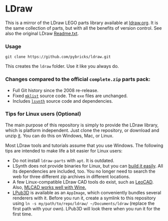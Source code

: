 # LDraw

This is a mirror of the LDraw LEGO parts library available at [ldraw.org](https://www.ldraw.org/). It is the same collection of parts, but with all the benefits of version control. See also the original LDraw [Readme.txt](Readme.txt).

### Usage

```
git clone https://github.com/pybricks/ldraw.git
```

This creates the `ldraw` folder. Use it like you always do.


### Changes compared to the official `complete.zip` parts pack:
- Full Git history since the 2008 re-release.
- Fixed [`mklist`](./mklist) source code. The `exe` files are unchanged.
- Includes [`lsynth`](./lsynth) source code and dependencies.

### Tips for Linux users (Optional)

The main purpose of this repository is simply to provide the LDraw library,
which is platform independent. Just clone the repository, or download and unzip [it](https://github.com/pybricks/ldraw/archive/master.zip).
You can do this on Windows, Mac, or Linux.

Most LDraw tools and tutorials assume that you use Windows. The following tips are intended to make life a bit easier for Linux users:
- Do not install `ldraw-parts` with `apt`. It is outdated.
- LSynth does not provide binaries for Linux, but you can [build it easily](./lsynth). All its dependencies are included, too. You no longer need to search the web for three different zip archives in different locations.
- A few Linux-compatible LDraw CAD tools do exist, such as [LeoCAD](https://www.leocad.org/). Also, [MLCAD works well with Wine.](./mlcad)
- [LPub3D](https://trevorsandy.github.io/lpub3d/) is available as an `AppImage`, which conveniently bundles several renderers with it. Before you run it, create a symlink to this repository using `ln -s my/path/to/repo/ldraw/ ~/Documents/ldraw` (replace the first path with your own). LPub3D will look there when you run it for the first time.

